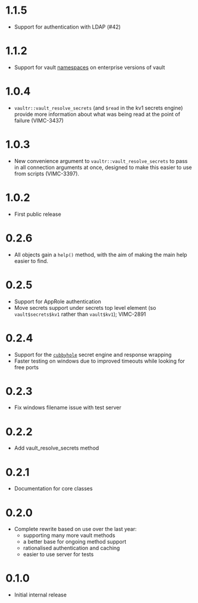 # 1.1.5

* Support for authentication with LDAP (#42)

# 1.1.2

* Support for vault [namespaces](https://developer.hashicorp.com/vault/tutorials/enterprise/namespaces) on enterprise versions of vault

# 1.0.4

* `vaultr::vault_resolve_secrets` (and `$read` in the kv1 secrets engine) provide more information about what was being read at the point of failure (VIMC-3437)

# 1.0.3

* New convenience argument to `vaultr::vault_resolve_secrets` to pass in all connection arguments at once, designed to make this easier to use from scripts (VIMC-3397).

# 1.0.2

* First public release

# 0.2.6

* All objects gain a `help()` method, with the aim of making the main help easier to find.

# 0.2.5

* Support for AppRole authentication
* Move secrets support under secrets top level element (so `vault$secrets$kv1` rather than `vault$kv1`); VIMC-2891

# 0.2.4

* Support for the [`cubbyhole`](https://www.vaultproject.io/docs/secrets/cubbyhole/index.html) secret engine and response wrapping
* Faster testing on windows due to improved timeouts while looking for free ports

# 0.2.3

* Fix windows filename issue with test server

# 0.2.2

* Add vault_resolve_secrets method

# 0.2.1

* Documentation for core classes

# 0.2.0

* Complete rewrite based on use over the last year:
  - supporting many more vault methods
  - a better base for ongoing method support
  - rationalised authentication and caching
  - easier to use server for tests

# 0.1.0

* Initial internal release
